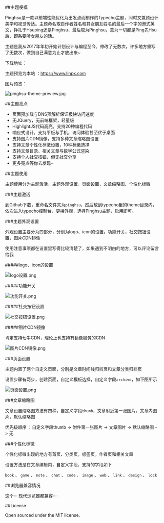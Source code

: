 ##主题梗概

Pinghsu是一款以前端性能优化为出发点而制作的Typecho主题，同时又兼顾设计美学和视觉传达。主题命名取自作者姓名和其女朋友姓名的最后一个字的港式英文，挣扎于Hsuping还是Pinghsu，最后取为Pinghsu，意为一切都是Ping先Hsu后，即系要听女朋友的话。

主题是我从2017年年初开始计划设计与编程至今，修改了无数次，许多地方重写了无数次，做到自己满意为止才放出来~

下载地址：

主题预览为本站 ：https://www.linpx.com

图片预览：

![pinghsu-theme-preview.jpg][1]

##主题亮点

 - 页面预加载与DNS预解析保证极快访问速度
 - 无JQuery，无前端框架，轻量级
 - HighlightJS代码高亮，支持20种编程代码
 - 响应式设计，支持平板与手机，访问体验甚至优于桌面
 - 支持图片CDN镜像，支持多种文章缩略图设置
 - 支持文章个性化标徽设置，10种标徽选择
 - 支持文章目录、相关文章与数学公式渲染
 - 支持个人社交按钮，但无社交分享
 - 更多亮点等你去发现···

##主题使用

主题使用分为主题激活，主题外观设置，页面设置，文章缩略图、个性化标徽

###主题激活

到Github下载，重命名文件夹为`pinghsu`，然后放到typecho里的theme目录内，依次进入typecho控制台，更换外观，选择Pinghsu主题，启用即可。

###主题外观设置

外观设置主要分为四部分，分别为logo、icon的设置，功能开关，社交按钮设置，图片CDN镜像

使用注意事项都在设置里写得比较清楚了，如果遇到不明白的地方，可以评论留言给我

#####logo、icon的设置

![logo设置.png][2]

#####功能开关

![功能开关.png][3]

#####社交按钮设置

![社交按钮设置.png][4]

#####图片CDN镜像

肯定支持七牛CDN，理论上也支持有镜像服务的CDN

![图片CDN镜像.png][5]

###页面设置

主题内置了两个自定义页面，分别是文章时间线归档页和文章分类归档页

设置步骤有两步，创建页面，自定义模板选择，自定义字段`archive`，如下图所示

![页面设置.png][6]

###文章缩略图

文章设置缩略图方法有四种，自定义字段`thumb`，文章附近第一张图片，文章内图片，默认缩略图

优先级顺序 ：自定义字段thumb -> 附件第一张图片 -> 文章图片 -> 默认缩略图 -> 无

###个性化标徽

个性化标徽出现的地方有首页、分类页，标签页，作者页和相关文章

设置方法是在文章编辑内，自定义字段，支持的字段如下

`book` 、 `game` 、 `note` 、 `chat` 、 `code` 、 `image` 、 `web` 、 `link` 、 `design` 、 `lock`

##浏览器兼容情况

这个····现代浏览器都兼容····

##License

Open sourced under the MIT license.


  [1]: https://www.linpx.com/usr/uploads/2017/02/720212608.jpg
  [2]: https://www.linpx.com/usr/uploads/2017/02/3086627701.png
  [3]: https://www.linpx.com/usr/uploads/2017/02/137667271.png
  [4]: https://www.linpx.com/usr/uploads/2017/02/2895212788.png
  [5]: https://www.linpx.com/usr/uploads/2017/02/3041899740.png
  [6]: https://www.linpx.com/usr/uploads/2017/02/2174384748.png